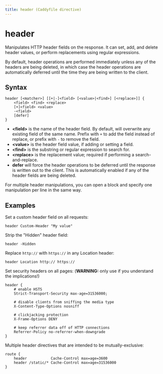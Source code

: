 ```yaml
---
title: header (Caddyfile directive)
---
```


# header

Manipulates HTTP header fields on the response. It can set, add, and delete header values, or perform replacements using regular expressions.

By default, header operations are performed immediately unless any of the headers are being deleted, in which case the header operations are automatically deferred until the time they are being written to the client.


## Syntax

```
header [<matcher>] [[+|-]<field> [<value>|<find>] [<replace>]] {
	<field> <find> <replace>
	[+]<field> <value>
	-<field>
	[defer]
}
```

- **&lt;field&gt;** is the name of the header field. By default, will overwrite any existing field of the same name. Prefix with `+` to add the field instead of replace, or prefix with `-` to remove the field.
- **&lt;value&gt;** is the header field value, if adding or setting a field.
- **&lt;find&gt;** is the substring or regular expression to search for.
- **&lt;replace&gt;** is the replacement value; required if performing a search-and-replace.
- **defer** will force the header operations to be deferred until the response is written out to the client. This is automatically enabled if any of the header fields are being deleted.

For multiple header manipulations, you can open a block and specify one manipulation per line in the same way.


## Examples

Set a custom header field on all requests:

```
header Custom-Header "My value"
```

Strip the "Hidden" header field:

```
header -Hidden
```

Replace `http://` with `https://` in any Location header:

```
header Location http:// https://
```

Set security headers on all pages: (**WARNING:** only use if you understand the implications!)

```
header {
	# enable HSTS
	Strict-Transport-Security max-age=31536000;

	# disable clients from sniffing the media type
	X-Content-Type-Options nosniff
	
	# clickjacking protection
	X-Frame-Options DENY

	# keep referrer data off of HTTP connections
	Referrer-Policy no-referrer-when-downgrade
}
```

Multiple header directives that are intended to be mutually-exclusive:

```
route {
	header           Cache-Control max=age=3600
	header /static/* Cache-Control max=age=31536000
}
```
